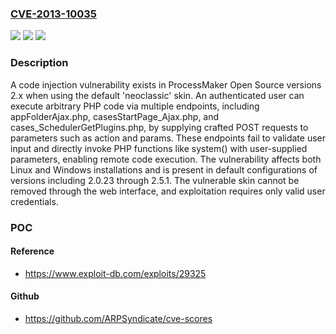 ### [CVE-2013-10035](https://cve.mitre.org/cgi-bin/cvename.cgi?name=CVE-2013-10035)
![](https://img.shields.io/static/v1?label=Product&message=ProcessMaker%20Open%20Source&color=blue)
![](https://img.shields.io/static/v1?label=Version&message=2.x%20&color=brightgreen)
![](https://img.shields.io/static/v1?label=Vulnerability&message=CWE-94%20Improper%20Control%20of%20Generation%20of%20Code%20('Code%20Injection')&color=brightgreen)

### Description

A code injection vulnerability exists in ProcessMaker Open Source versions 2.x when using the default 'neoclassic' skin. An authenticated user can execute arbitrary PHP code via multiple endpoints, including appFolderAjax.php, casesStartPage_Ajax.php, and cases_SchedulerGetPlugins.php, by supplying crafted POST requests to parameters such as action and params. These endpoints fail to validate user input and directly invoke PHP functions like system() with user-supplied parameters, enabling remote code execution. The vulnerability affects both Linux and Windows installations and is present in default configurations of versions including 2.0.23 through 2.5.1. The vulnerable skin cannot be removed through the web interface, and exploitation requires only valid user credentials.

### POC

#### Reference
- https://www.exploit-db.com/exploits/29325

#### Github
- https://github.com/ARPSyndicate/cve-scores

